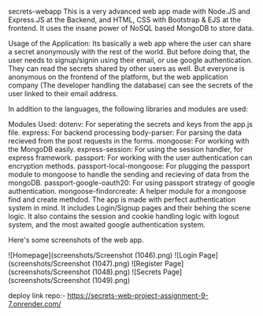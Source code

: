 secrets-webapp
This is a very advanced web app made with Node.JS and Express.JS at the Backend, and HTML, CSS with Bootstrap & EJS at the frontend. It uses the insane power of NoSQL based MongoDB to store data.

Usage of the Application:
Its basically a web app where the user can share a secret anonymously with the rest of the world. But before doing that, the user needs to signup/signin using their email, or use google authentication. They can read the secrets shared by other users as well. But everyone is anonymous on the frontend of the platform, but the web application company (The developer handling the database) can see the secrets of the user linked to their email address.

In addition to the languages, the following libraries and modules are used:

Modules Used:
dotenv: For seperating the secrets and keys from the app.js file.
express: For backend processing
body-parser: For parsing the data recieved from the post requests in the forms.
mongoose: For working with the MongoDB easily.
express-session: For using the session handler, for express framework.
passport: For working with the user authentication can encryption methods.
passport-local-mongoose: For plugging the passport module to mongoose to handle the sending and recieving of data from the mongoDB.
passport-google-oauth20: For using passport strategy of google authentication.
mongoose-findorcreate: A helper module for a mongoose find and create methdod.
The app is made with perfect authentication system in mind. It includes Login/Signup pages and their behing the scene logic. It also contains the session and cookie handling logic with logout system, and the most awaited google authentication system.

Here's some screenshots of the web app.

![Homepage](screenshots/Screenshot (1046).png) ![Login Page](screenshots/Screenshot (1047).png) ![Register Page](screenshots/Screenshot (1048).png) ![Secrets Page](screenshots/Screenshot (1049).png)

deploy link repo:- https://secrets-web-project-assignment-9-7.onrender.com/
